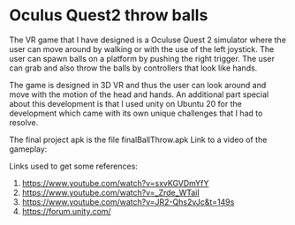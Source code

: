 # Oculus Quest2 throw balls

The VR game that I have designed is a Oculuse Quest 2 simulator where the user can move around by walking or with the use of the left joystick. The user can spawn balls on a platform by pushing the right trigger. The user can grab and also throw the balls by controllers that look like hands.

The game is designed in 3D VR and thus the user can look around and move with the motion of the head and hands. An additional part special about this development is that I used unity on Ubuntu 20 for the development which came with its own unique challenges that I had to resolve.

The final project apk is the file finalBallThrow.apk
Link to a video of the gameplay: 

Links used to get some references:
1. https://www.youtube.com/watch?v=sxvKGVDmYfY
2. https://www.youtube.com/watch?v=_Zrde_WTaiI
3. https://www.youtube.com/watch?v=JR2-Qhs2vJc&t=149s
4. https://forum.unity.com/
